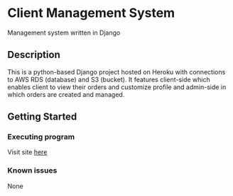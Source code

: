 # Client Management System

Management system written in Django

## Description

This is a python-based Django project hosted on Heroku with connections to AWS RDS (database) and S3 (bucket). It features client-side which enables client to view their orders and customize profile and admin-side in which orders are created and managed.

## Getting Started

### Executing program

Visit site [here](https://defoxicator-crm.herokuapp.com)

### Known issues

None
